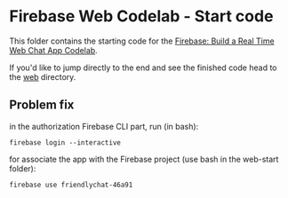 # Firebase Web Codelab - Start code

This folder contains the starting code for the [Firebase: Build a Real Time Web Chat App Codelab](https://codelabs.developers.google.com/codelabs/firebase-web/).

If you'd like to jump directly to the end and see the finished code head to the [web](../web) directory.

## Problem fix
in the authorization Firebase CLI part, run (in bash):
```
firebase login --interactive
```
for associate the app with the Firebase project  (use bash in the web-start folder):
```
firebase use friendlychat-46a91
```
